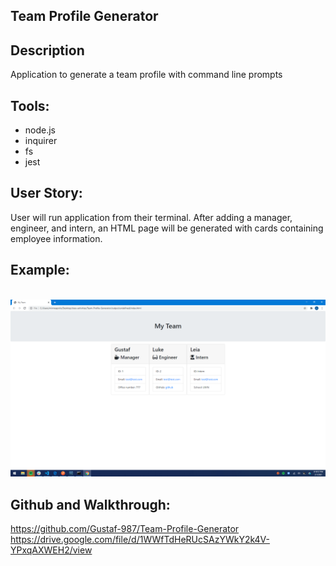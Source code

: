 ## Team Profile Generator

## Description
Application to generate a team profile with command line prompts

## Tools:
* node.js
* inquirer
* fs
* jest

## User Story:
User will run application from their terminal. After adding a manager, engineer, and intern, an HTML page will be generated with cards containing employee information. 

## Example:
<br>
<img src = ./Assets\team.jpg >

## Github and Walkthrough:
https://github.com/Gustaf-987/Team-Profile-Generator
<br>
https://drive.google.com/file/d/1WWfTdHeRUcSAzYWkY2k4V-YPxqAXWEH2/view